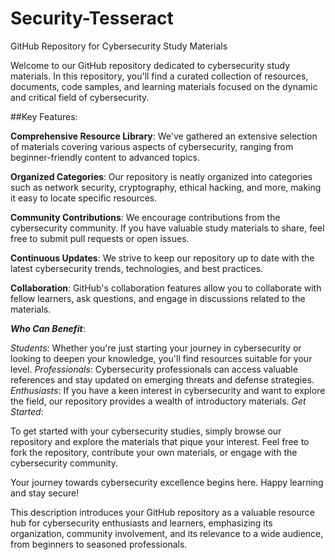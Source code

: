 # Security-Tesseract

GitHub Repository for Cybersecurity Study Materials

Welcome to our GitHub repository dedicated to cybersecurity study materials. In this repository, you'll find a curated collection of resources, documents, code samples, and learning materials focused on the dynamic and critical field of cybersecurity.

##Key Features:

**Comprehensive Resource Library**: We've gathered an extensive selection of materials covering various aspects of cybersecurity, ranging from beginner-friendly content to advanced topics.

**Organized Categories**: Our repository is neatly organized into categories such as network security, cryptography, ethical hacking, and more, making it easy to locate specific resources.

**Community Contributions**: We encourage contributions from the cybersecurity community. If you have valuable study materials to share, feel free to submit pull requests or open issues.

**Continuous Updates**: We strive to keep our repository up to date with the latest cybersecurity trends, technologies, and best practices.

**Collaboration**: GitHub's collaboration features allow you to collaborate with fellow learners, ask questions, and engage in discussions related to the materials.

***Who Can Benefit***:

*Students*: Whether you're just starting your journey in cybersecurity or looking to deepen your knowledge, you'll find resources suitable for your level.
*Professionals*: Cybersecurity professionals can access valuable references and stay updated on emerging threats and defense strategies.
*Enthusiasts*: If you have a keen interest in cybersecurity and want to explore the field, our repository provides a wealth of introductory materials.
*Get Started*:

To get started with your cybersecurity studies, simply browse our repository and explore the materials that pique your interest. Feel free to fork the repository, contribute your own materials, or engage with the cybersecurity community.

Your journey towards cybersecurity excellence begins here. Happy learning and stay secure!

This description introduces your GitHub repository as a valuable resource hub for cybersecurity enthusiasts and learners, emphasizing its organization, community involvement, and its relevance to a wide audience, from beginners to seasoned professionals.
